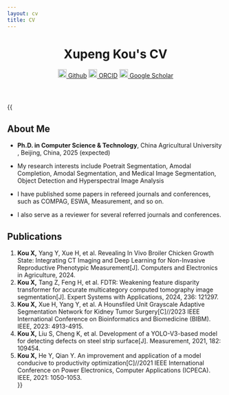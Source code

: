```yaml
---
layout: cv
title: CV
---
```

<header>
<h1>Xupeng Kou's CV</h1> 

<a href="https://github.com/Github-XKou"><img src="https://github.githubassets.com/assets/GitHub-Mark-ea2971cee799.png" width="20px" height="20px"> Github</a>
<a href="https://orcid.org/0000-0002-3246-6820"><img src="https://orcid.org/assets/vectors/orcid.logo.icon.svg" width="20px" height="20px"> ORCID</a>
<a href="https://scholar.google.com/citations?user=tDQGkQMAAAAJ&hl=zh-CN"><img src="https://upload.wikimedia.org/wikipedia/commons/thumb/c/c7/Google_Scholar_logo.svg/240px-Google_Scholar_logo.svg.png" width="20px" height="20px"> Google Scholar</a>
</header>

<section>
{{
<h2>About Me</h2>
<ul>
<li>
<p><strong>Ph.D. in Computer Science & Technology</strong>, China Agricultural University , Beijing, China, 2025 (expected)</p></li>

<li>
<p>My research interests include Poetrait Segmentation, Amodal Completion, Amodal Segmentation, and Medical Image Segmentation, Object Detection and Hyperspectral Image Analysis</p></li>
<li>
<p>I have published some papers in refereed journals and conferences, such as COMPAG, ESWA, Measurement, and so on.</p></li>

<li>
<p>I also serve as a reviewer for several referred journals and conferences.</p></li>
</ul>


<h2>Publications</h2>
<ol>
<li> <b>Kou X,</b> Yang Y, Xue H, et al. Revealing In Vivo Broiler Chicken Growth State: Integrating CT Imaging and Deep Learning for Non-Invasive Reproductive Phenotypic Measurement[J]. Computers and Electronics in Agriculture, 2024. </li>

<li><b>Kou X,</b> Tang Z, Feng H, et al. FDTR: Weakening feature disparity transformer for accurate multicategory computed tomography image segmentation[J]. Expert Systems with Applications, 2024, 236: 121297. </li>

<li><b>Kou X,</b> Xue H, Yang Y, et al. A Hounsfiled Unit Grayscale Adaptive Segmentation Network for Kidney Tumor Surgery[C]//2023 IEEE International Conference on Bioinformatics and Biomedicine (BIBM). IEEE, 2023: 4913-4915.</li>

<li><b>Kou X,</b> Liu S, Cheng K, et al. Development of a YOLO-V3-based model for detecting defects on steel strip surface[J]. Measurement, 2021, 182: 109454. </li>

<li><b>Kou X,</b> He Y, Qian Y. An improvement and application of a model conducive to productivity optimization[C]//2021 IEEE International Conference on Power Electronics, Computer Applications (ICPECA). IEEE, 2021: 1050-1053. </li>
}}
</section>